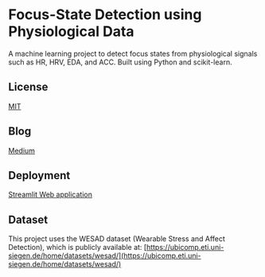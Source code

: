 # Focus-State Detection using Physiological Data

A machine learning project to detect focus states from physiological signals such as HR, HRV, EDA, and ACC. Built using Python and scikit-learn.
## License
[MIT](https://choosealicense.com/licenses/mit/)

## Blog
[Medium](https://medium.com/@aubel.grayhat/%E0%B8%88%E0%B8%B1%E0%B8%9A%E0%B8%AA%E0%B8%A1%E0%B8%B2%E0%B8%98%E0%B8%B4%E0%B9%83%E0%B8%AB%E0%B9%89%E0%B8%A1%E0%B8%B1%E0%B9%88%E0%B8%99-%E0%B8%94%E0%B9%89%E0%B8%A7%E0%B8%A2%E0%B8%AA%E0%B8%B1%E0%B8%8D%E0%B8%8D%E0%B8%B2%E0%B8%93%E0%B8%97%E0%B8%B2%E0%B8%87%E0%B8%AA%E0%B8%A3%E0%B8%B5%E0%B8%A3%E0%B8%B0%E0%B8%82%E0%B8%AD%E0%B8%87%E0%B8%A3%E0%B9%88%E0%B8%B2%E0%B8%87%E0%B8%81%E0%B8%B2%E0%B8%A2-focus-detection-using-physiological-data-67fd46c6a2b2)

## Deployment
[Streamlit Web application](https://focus-detection-using-physiological-data.streamlit.app/)

## Dataset
This project uses the WESAD dataset (Wearable Stress and Affect Detection), which is publicly available at:
[https://ubicomp.eti.uni-siegen.de/home/datasets/wesad/](https://ubicomp.eti.uni-siegen.de/home/datasets/wesad/)

